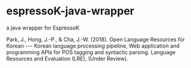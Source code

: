 # espressoK-java-wrapper
a java wrapper for EspressoK 

Park, J., Hong, J.-P., & Cha, J.-W. (2018). Open Language Resources for Korean --- Korean language processing pipeline, Web application and programming APIs for POS tagging and syntactic parsing. Language Resources and Evaluation (LRE), (Under Review).
